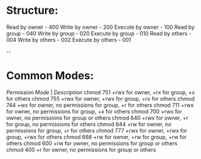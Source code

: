 # Structure:
Read by owner - 400
Write by owner - 200
Execute by owner - 100
Read by group - 040
Write by group - 020
Execute by group - 010
Read by others - 004
Write by others - 002
Execute by others - 001

--

# Common Modes:

*Permission Mode*	   |       *Description*
chmod 751	+rwx for owner, +rx for group, +x for others
chmod 755	+rwx for owner, +rwx for group, +rx for others
chmod 744	+wx for owner, no permissions for group, +r for others
chmod 711	+rwx for owner, no permissions for group, +x for others
chmod 700	+rwx for owner, no permissions for group or others
chmod 640	+rwx for owner, +r for group, no permissions for others
chmod 644	+rw for owner, no permissions for group, +r for others
chmod 777	+rwx for owner, +rwx for group, +rwx for others
chmod 666	+rw for owner, +rw for group, +rw for others
chmod 600	+rw for owner, no permissions for group or others
chmod 400	+r for owner, no permissions for group or others
